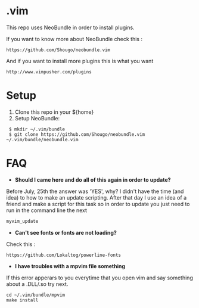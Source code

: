 .vim
====

This repo uses NeoBundle in order to install plugins.

If you want to know more about NeoBundle check this :

```
https://github.com/Shougo/neobundle.vim
```

And if you want to install more plugins this is what you want

```
http://www.vimpusher.com/plugins
```

Setup
====

1. Clone this repo in your ${home}
2. Setup NeoBundle:

```
 $ mkdir ~/.vim/bundle
 $ git clone https://github.com/Shougo/neobundle.vim ~/.vim/bundle/neobundle.vim
```

FAQ
====

* **Should I came here and do all of this again in order to update?**

Before July, 25th the answer was 'YES', why? I didn't have the time (and idea) to how to make an update scripting. After that day I use an idea of a friend and make a script for this task so in order to update you just need to run in the command line the next

```sh
myvim_update
```


* **Can't see fonts or fonts are not loading?**

Check this :

```
https://github.com/Lokaltog/powerline-fonts
```


* **I have troubles with a mpvim file something**

If this error apperars to you everytime that you open vim and say something about a .DLL/.so try next.

```
cd ~/.vim/bundle/mpvim
make install
```

